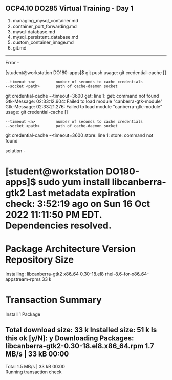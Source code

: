OCP4.10 DO285 Virtual Training  - Day 1
----------------------------------------------------------

1. managing_mysql_container.md  
2. container_port_forwarding.md 
3. mysql-database.md 
4. mysql_persistent_database.md
5. custom_container_image.md
6. git.md
----------------------------------------------------------


Error -

[student@workstation DO180-apps]$ git push
usage: git credential-cache [<options>] <action>

    --timeout <n>         number of seconds to cache credentials
    --socket <path>       path of cache-daemon socket

git credential-cache --timeout=3600
 get: line 1: get: command not found
Gtk-Message: 02:33:12.604: Failed to load module "canberra-gtk-module"
Gtk-Message: 02:33:21.276: Failed to load module "canberra-gtk-module"
usage: git credential-cache [<options>] <action>

    --timeout <n>         number of seconds to cache credentials
    --socket <path>       path of cache-daemon socket

git credential-cache --timeout=3600
 store: line 1: store: command not found


solution -

[student@workstation DO180-apps]$ sudo yum install libcanberra-gtk2
Last metadata expiration check: 3:52:19 ago on Sun 16 Oct 2022 11:11:50 PM EDT.
Dependencies resolved.
================================================================================================================
 Package                  Architecture   Version               Repository                                  Size
================================================================================================================
Installing:
 libcanberra-gtk2         x86_64         0.30-18.el8           rhel-8.6-for-x86_64-appstream-rpms          33 k

Transaction Summary
================================================================================================================
Install  1 Package

Total download size: 33 k
Installed size: 51 k
Is this ok [y/N]: y
Downloading Packages:
libcanberra-gtk2-0.30-18.el8.x86_64.rpm                                         1.7 MB/s |  33 kB     00:00    
----------------------------------------------------------------------------------------------------------------
Total                                                                           1.5 MB/s |  33 kB     00:00     
Running transaction check

